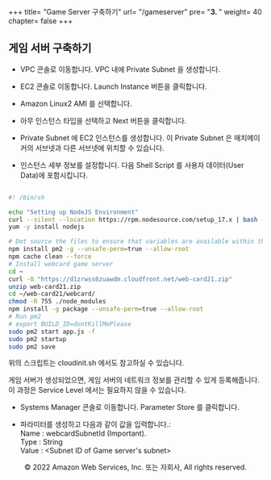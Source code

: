 +++
title= "Game Server 구축하기"
url= "/gameserver"
pre= "<b>3. </b>"
weight= 40
chapter= false
+++

## 게임 서버 구축하기

- VPC 콘솔로 이동합니다. VPC 내에 Private Subnet 을 생성합니다.

- EC2 콘솔로 이동합니다. Launch Instance 버튼을 클릭합니다.

- Amazon Linux2 AMI 를 선택합니다.

- 아무 인스턴스 타입을 선택하고 Next 버튼을 클릭합니다.

- Private Subnet 에 EC2 인스턴스를 생성합니다. 이 Private Subnet 은 매치메이커의 서브넷과 다른 서브넷에 위치할 수 있습니다.

- 인스턴스 세부 정보를 설정합니다. 다음 Shell Script 를 사용자 데이터(User Data)에 포함시킵니다.

```sh

#! /bin/sh

echo "Setting up NodeJS Environment"
curl --silent --location https://rpm.nodesource.com/setup_17.x | bash -
yum -y install nodejs

# Dot source the files to ensure that variables are available within the current shell
npm install pm2 -g --unsafe-perm=true --allow-root
npm cache clean --force
# Install webcard game server
cd ~
curl -O "https://d1zrwss8zuawdm.cloudfront.net/web-card21.zip"
unzip web-card21.zip
cd ~/web-card21/webcard/
chmod -R 755 ./node_modules
npm install -g package --unsafe-perm=true --allow-root
# Run pm2
# export BUILD_ID=dontKillMePlease
sudo pm2 start app.js -f
sudo pm2 startup
sudo pm2 save

```

위의 스크립트는 cloudinit.sh 에서도 참고하실 수 있습니다.

게임 서버가 생성되었으면, 게임 서버의 네트워크 정보를 관리할 수 있게 등록해줍니다. 이 과정은 Service Level 에서는 필요하지 않을 수 있습니다.

- Systems Manager 콘솔로 이동합니다. Parameter Store 를 클릭합니다.

- 파라미터를 생성하고 다음과 같이 값을 입력합니다.:      
Name : webcardSubnetId (Important).      
Type : String     
Value : <Subnet ID of Game server's subnet>       

<p align="center">
© 2022 Amazon Web Services, Inc. 또는 자회사, All rights reserved.
</p>
